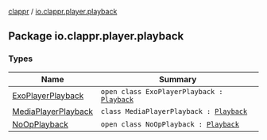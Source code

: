 [clappr](../index.md) / [io.clappr.player.playback](.)

## Package io.clappr.player.playback

### Types

| Name | Summary |
|---|---|
| [ExoPlayerPlayback](-exo-player-playback/index.md) | `open class ExoPlayerPlayback : `[`Playback`](../io.clappr.player.components/-playback/index.md) |
| [MediaPlayerPlayback](-media-player-playback/index.md) | `class MediaPlayerPlayback : `[`Playback`](../io.clappr.player.components/-playback/index.md) |
| [NoOpPlayback](-no-op-playback/index.md) | `open class NoOpPlayback : `[`Playback`](../io.clappr.player.components/-playback/index.md) |
